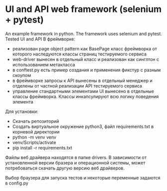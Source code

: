 # UI and API web framework (selenium + pytest)
An example framework in python. The framework uses selenium and pytest. Tested UI and API
В фреймворке:
- реализован page object pattern как BasePage класс фреймворка от которого наследуются классы страниц тестируемого сервиса
- web-driver вынесен в отдельный класс и реализован как синглтон с использованием метакласса
- в conftest.py есть пример создания и применения фикстур с разным скоупом
- в фреймворке запросы к API вынесены в отдельный менеджер и отделены от частной реализации API тестируемого сервиса
- управление стандартными элементами UI вынесено в отдельные классы фреймворка. Классы инкапсулируют всю логику поведения элемента

Для установки:
- Скачать репозиторий
- Создать виртуальное окружение python3, файл requirements.txt в корневой директории
- python -m venv venv
- venv/Scripts/activate
- pip install -r requirements.txt

Файлы веб драйвера находятся в папке drivers.
В зависимости от установленной версии бразера и операционной системы,
может потребоваться скачать другую версию веб драйверов.

Выбор браузера для запуска тестов и некоторые переменные задаются в config.py
